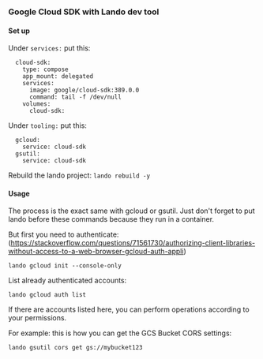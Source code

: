 ### Google Cloud SDK with Lando dev tool

#### Set up

Under `services:` put this:

```
  cloud-sdk:
    type: compose
    app_mount: delegated
    services:
      image: google/cloud-sdk:389.0.0
      command: tail -f /dev/null
    volumes:
      cloud-sdk:

```

Under `tooling:` put this:

```
  gcloud:
    service: cloud-sdk
  gsutil:
    service: cloud-sdk

```

Rebuild the lando project: `lando rebuild -y`


#### Usage

The process is the exact same with gcloud or gsutil. Just don't forget to put lando before these commands because they run in a container.

But first you need to authenticate: (https://stackoverflow.com/questions/71561730/authorizing-client-libraries-without-access-to-a-web-browser-gcloud-auth-appli)


```
lando gcloud init --console-only
```

List already authenticated accounts:

```
lando gcloud auth list
```

If there are accounts listed here, you can perform operations according to your permissions.

For example: this is how you can get the GCS Bucket CORS settings:

```
lando gsutil cors get gs://mybucket123
```
